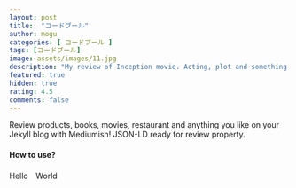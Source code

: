 ```yaml
---
layout: post
title:  "コードブール"
author: mogu
categories: [ コードブール ]
tags: [コードブール]
image: assets/images/11.jpg
description: "My review of Inception movie. Acting, plot and something else in this short description."
featured: true
hidden: true
rating: 4.5
comments: false
---
```


Review products, books, movies, restaurant and anything you like on your Jekyll blog with Mediumish! JSON-LD ready for review property.

#### How to use?

Hello　World
